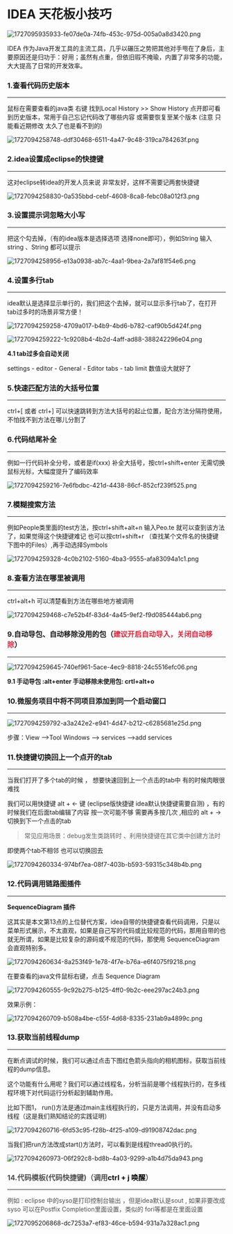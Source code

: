 # IDEA 天花板小技巧

![1727095935933-fe07de0a-74fb-453c-975d-005a0a8d3420.png](./img/aHINyWuihOaGhBxo/1727095935933-fe07de0a-74fb-453c-975d-005a0a8d3420-253954.png)

IDEA 作为Java开发工具的主流工具，几乎以碾压之势把其他对手甩在了身后，主要原因还是归功于：好用；虽然有点重，但依旧瑕不掩瑜，内置了非常多的功能，大大提高了日常的开发效率。

### **1.查看代码历史版本**
---

鼠标在需要查看的java类 右键 找到Local History >> Show History 点开即可看到历史版本，常用于自己忘记代码改了哪些内容 或需要恢复至某个版本 (注意 只能看近期修改 太久了也是看不到的)

![1727094258748-ddf30468-6511-4a47-9c48-319ca784263f.png](./img/aHINyWuihOaGhBxo/1727094258748-ddf30468-6511-4a47-9c48-319ca784263f-937847.png)

### **2.idea设置成eclipse的快捷键**
---

这对eclipse转idea的开发人员来说 非常友好，这样不需要记两套快捷键

![1727094258830-0a535bbd-cebf-4608-8ca8-febc08a012f3.png](./img/aHINyWuihOaGhBxo/1727094258830-0a535bbd-cebf-4608-8ca8-febc08a012f3-544554.png)

### **3.设置提示词忽略大小写**
---

把这个勾去掉，（有的idea版本是选择选项 选择none即可），例如String 输入string 、String 都可以提示

![1727094258956-e13a0938-ab7c-4aa1-9bea-2a7af81f54e6.png](./img/aHINyWuihOaGhBxo/1727094258956-e13a0938-ab7c-4aa1-9bea-2a7af81f54e6-975583.png)

### **4.设置多行tab**
---

idea默认是选择显示单行的，我们把这个去掉，就可以显示多行tab了，在打开tab过多时的场景非常方便！

![1727094259258-4709a017-b4b9-4bd6-b782-caf90b5d424f.png](./img/aHINyWuihOaGhBxo/1727094259258-4709a017-b4b9-4bd6-b782-caf90b5d424f-611015.png)

![1727094259222-1c9208b4-4b2d-4aff-ad88-388242296e04.png](./img/aHINyWuihOaGhBxo/1727094259222-1c9208b4-4b2d-4aff-ad88-388242296e04-581494.png)

**4.1 tab过多会自动关闭**

settings - editor - General - Editor tabs - tab limit 数值设大就好了

### **5.快速匹配方法的大括号位置**
---

ctrl+[    或者   ctrl+] 可以快速跳转到方法大括号的起止位置，配合方法分隔符使用，不怕找不到方法在哪儿分割了

### **6.代码结尾补全**
---

例如一行代码补全分号，或者是if(xxx) 补全大括号，按ctrl+shift+enter 无需切换鼠标光标，大幅度提升了编码效率

![1727094259216-7e6fbdbc-421d-4438-86cf-852cf239f525.png](./img/aHINyWuihOaGhBxo/1727094259216-7e6fbdbc-421d-4438-86cf-852cf239f525-759164.png)

### **7.模糊搜索方法**
---

例如People类里面的test方法，按ctrl+shift+alt+n 输入Peo.te 就可以查到该方法了，如果觉得这个快捷键难记 也可以按ctrl+shift+r （查找某个文件名的快捷键 下图中的Files）,再手动选择Symbols

![1727094259328-4c0b2102-5160-4ba3-9555-afa83094a1c1.png](./img/aHINyWuihOaGhBxo/1727094259328-4c0b2102-5160-4ba3-9555-afa83094a1c1-063245.png)

### **8.查看方法在哪里被调用**
---

ctrl+alt+h 可以清楚看到方法在哪些地方被调用

![1727094259468-c7e52b4f-83d4-4a45-9ef2-f9d085444ab6.png](./img/aHINyWuihOaGhBxo/1727094259468-c7e52b4f-83d4-4a45-9ef2-f9d085444ab6-953442.png)

### **9.自动导包、自动移除没用的包（****<font style="color:#DF2A3F;">建议开启自动导入，关闭自动移除</font>****）**
---

![1727094259645-740ef961-5ace-4ec9-8818-24c5516efc06.png](./img/aHINyWuihOaGhBxo/1727094259645-740ef961-5ace-4ec9-8818-24c5516efc06-588637.png)

**9.1 手动导包 :alt+enter 手动移除未使用包: crtl+alt+o**

### **10.微服务项目中将不同项目添加到同一个启动窗口**
---

![1727094259792-a3a242e2-e941-4d47-b212-c6285681e25d.png](./img/aHINyWuihOaGhBxo/1727094259792-a3a242e2-e941-4d47-b212-c6285681e25d-344556.png)

步骤：View ——>Tool Windows ——> services ——>add services

### **11.快捷键切换回上一个点开的tab**
---

当我们打开了多个tab的时候 ， 想要快速回到上一个点击的tab中 有的时候肉眼很难找

我们可以用快捷键 alt + ← 键 (eclipse版快捷键 idea默认快捷键需要自测) ，有的时候我们在后面tab编辑了内容 按一次可能不够 需要再多按几次 ,相应的 alt + → 切换到下一个点击的tab

>  常见应用场景：debug发生类跳转时 、利用快捷键在其它类中创建方法时 
>

即使两个tab不相邻 也可以切换回去

![1727094260334-974bf7ea-08f7-403b-b593-59315c348b4b.png](./img/aHINyWuihOaGhBxo/1727094260334-974bf7ea-08f7-403b-b593-59315c348b4b-018678.png)

### **12.代码调用链路图插件**
---

**SequenceDiagram 插件**

这其实是本文第13点的上位替代方案，idea自带的快捷键查看代码调用，只是以菜单形式展示，不太直观，如果是自己写的代码或比较规范的代码，那用自带的也就无所谓，如果是比较复杂的源码或不规范的代码，那使用 SequenceDiagram 会直观特别多。

![1727094260634-8a253f49-1e78-4f7e-b76a-e6f4075f9218.png](./img/aHINyWuihOaGhBxo/1727094260634-8a253f49-1e78-4f7e-b76a-e6f4075f9218-857995.png)

在要查看的java文件鼠标右键，点击 Sequence Diagram

![1727094260555-9c92b275-b125-4ff0-9b2c-eee297ac24b3.png](./img/aHINyWuihOaGhBxo/1727094260555-9c92b275-b125-4ff0-9b2c-eee297ac24b3-487433.png)

效果示例：

![1727094260709-b508a4be-c55f-4d68-8335-231ab9a4899c.png](./img/aHINyWuihOaGhBxo/1727094260709-b508a4be-c55f-4d68-8335-231ab9a4899c-330001.png)

### **13.获取当前线程dump**
---

在断点调试的时候，我们可以通过点击下图红色箭头指向的相机图标，获取当前线程的dump信息。

这个功能有什么用呢？我们可以通过线程名，分析当前是哪个线程执行的，在多线程环境下对代码运行分析起到辅助作用。

比如下图1， run()方法是通过main主线程执行的，只是方法调用，并没有启动多线程（这是我们熟知结论的实践证明）

![1727094260716-6fd53c95-f28b-4f25-a109-d91908742dac.png](./img/aHINyWuihOaGhBxo/1727094260716-6fd53c95-f28b-4f25-a109-d91908742dac-270658.png)

当我们把run方法改成start()方法时，可以看到是线程thread0执行的。

![1727094260973-06f292c8-bd8b-4a03-9299-a1b4d75da943.png](./img/aHINyWuihOaGhBxo/1727094260973-06f292c8-bd8b-4a03-9299-a1b4d75da943-445719.png)

### **<font style="color:rgb(79, 79, 79);">14.代码模板(代码快捷键)（调用</font>****<font style="color:rgb(13, 13, 13);">ctrl + j 唤醒</font>****<font style="color:rgb(79, 79, 79);">）</font>**
---

<font style="color:rgb(77, 77, 77);">例如 : eclipse 中的syso是打印控制台输出 ，但是idea默认是sout , 如果非要改成syso 可以在</font><font style="color:rgb(77, 77, 77);">Postfix Completion</font><font style="color:rgb(77, 77, 77);">里面设置，类似的 fori等都是在里面设置</font>

![1727095206868-dc7253a7-ef83-46ce-b594-931a7a328ac1.png](./img/aHINyWuihOaGhBxo/1727095206868-dc7253a7-ef83-46ce-b594-931a7a328ac1-272139.png)

